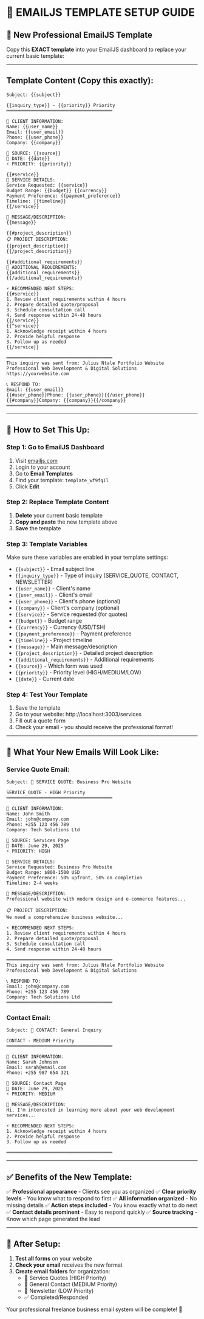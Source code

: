 # 📧 **EMAILJS TEMPLATE SETUP GUIDE**

## 🎯 **New Professional EmailJS Template**

Copy this **EXACT template** into your EmailJS dashboard to replace your current basic template:

---

## **Template Content (Copy this exactly):**

```
Subject: {{subject}}

{{inquiry_type}} - {{priority}} Priority
═══════════════════════════════════════

👤 CLIENT INFORMATION:
Name: {{user_name}}
Email: {{user_email}}
Phone: {{user_phone}}
Company: {{company}}

📧 SOURCE: {{source}}
📅 DATE: {{date}}
⚡ PRIORITY: {{priority}}

{{#service}}
💼 SERVICE DETAILS:
Service Requested: {{service}}
Budget Range: {{budget}} {{currency}}
Payment Preference: {{payment_preference}}
Timeline: {{timeline}}
{{/service}}

📝 MESSAGE/DESCRIPTION:
{{message}}

{{#project_description}}
📋 PROJECT DESCRIPTION:
{{project_description}}
{{/project_description}}

{{#additional_requirements}}
🔧 ADDITIONAL REQUIREMENTS:
{{additional_requirements}}
{{/additional_requirements}}

⚡ RECOMMENDED NEXT STEPS:
{{#service}}
1. Review client requirements within 4 hours
2. Prepare detailed quote/proposal
3. Schedule consultation call
4. Send response within 24-48 hours
{{/service}}
{{^service}}
1. Acknowledge receipt within 4 hours
2. Provide helpful response
3. Follow up as needed
{{/service}}

═══════════════════════════════════════
This inquiry was sent from: Julius Ntale Portfolio Website
Professional Web Development & Digital Solutions
https://yourwebsite.com

📞 RESPOND TO:
Email: {{user_email}}
{{#user_phone}}Phone: {{user_phone}}{{/user_phone}}
{{#company}}Company: {{company}}{{/company}}
═══════════════════════════════════════
```

---

## 🔧 **How to Set This Up:**

### **Step 1: Go to EmailJS Dashboard**
1. Visit [emailjs.com](https://emailjs.com)
2. Login to your account
3. Go to **Email Templates**
4. Find your template: `template_wf9fqil`
5. Click **Edit**

### **Step 2: Replace Template Content**
1. **Delete** your current basic template
2. **Copy and paste** the new template above
3. **Save** the template

### **Step 3: Template Variables**
Make sure these variables are enabled in your template settings:
- `{{subject}}` - Email subject line
- `{{inquiry_type}}` - Type of inquiry (SERVICE_QUOTE, CONTACT, NEWSLETTER)
- `{{user_name}}` - Client's name
- `{{user_email}}` - Client's email
- `{{user_phone}}` - Client's phone (optional)
- `{{company}}` - Client's company (optional)
- `{{service}}` - Service requested (for quotes)
- `{{budget}}` - Budget range
- `{{currency}}` - Currency (USD/TSH)
- `{{payment_preference}}` - Payment preference
- `{{timeline}}` - Project timeline
- `{{message}}` - Main message/description
- `{{project_description}}` - Detailed project description
- `{{additional_requirements}}` - Additional requirements
- `{{source}}` - Which form was used
- `{{priority}}` - Priority level (HIGH/MEDIUM/LOW)
- `{{date}}` - Current date

### **Step 4: Test Your Template**
1. Save the template
2. Go to your website: http://localhost:3003/services
3. Fill out a quote form
4. Check your email - you should receive the professional format!

---

## 📧 **What Your New Emails Will Look Like:**

### **Service Quote Email:**
```
Subject: 🎯 SERVICE QUOTE: Business Pro Website

SERVICE_QUOTE - HIGH Priority
═══════════════════════════════════════

👤 CLIENT INFORMATION:
Name: John Smith
Email: john@company.com
Phone: +255 123 456 789
Company: Tech Solutions Ltd

📧 SOURCE: Services Page
📅 DATE: June 29, 2025
⚡ PRIORITY: HIGH

💼 SERVICE DETAILS:
Service Requested: Business Pro Website
Budget Range: $800-1500 USD
Payment Preference: 50% upfront, 50% on completion
Timeline: 2-4 weeks

📝 MESSAGE/DESCRIPTION:
Professional website with modern design and e-commerce features...

📋 PROJECT DESCRIPTION:
We need a comprehensive business website...

⚡ RECOMMENDED NEXT STEPS:
1. Review client requirements within 4 hours
2. Prepare detailed quote/proposal
3. Schedule consultation call
4. Send response within 24-48 hours

═══════════════════════════════════════
This inquiry was sent from: Julius Ntale Portfolio Website
Professional Web Development & Digital Solutions

📞 RESPOND TO:
Email: john@company.com
Phone: +255 123 456 789
Company: Tech Solutions Ltd
═══════════════════════════════════════
```

### **Contact Email:**
```
Subject: 💬 CONTACT: General Inquiry

CONTACT - MEDIUM Priority
═══════════════════════════════════════

👤 CLIENT INFORMATION:
Name: Sarah Johnson
Email: sarah@email.com
Phone: +255 987 654 321

📧 SOURCE: Contact Page
📅 DATE: June 29, 2025
⚡ PRIORITY: MEDIUM

📝 MESSAGE/DESCRIPTION:
Hi, I'm interested in learning more about your web development services...

⚡ RECOMMENDED NEXT STEPS:
1. Acknowledge receipt within 4 hours
2. Provide helpful response
3. Follow up as needed

═══════════════════════════════════════
```

---

## ✅ **Benefits of the New Template:**

✅ **Professional appearance** - Clients see you as organized
✅ **Clear priority levels** - You know what to respond to first
✅ **All information organized** - No missing details
✅ **Action steps included** - You know exactly what to do next
✅ **Contact details prominent** - Easy to respond quickly
✅ **Source tracking** - Know which page generated the lead

---

## 🚀 **After Setup:**

1. **Test all forms** on your website
2. **Check your email** receives the new format
3. **Create email folders** for organization:
   - 🎯 Service Quotes (HIGH Priority)
   - 💬 General Contact (MEDIUM Priority)
   - 📧 Newsletter (LOW Priority)
   - ✅ Completed/Responded

Your professional freelance business email system will be complete! 🎉
